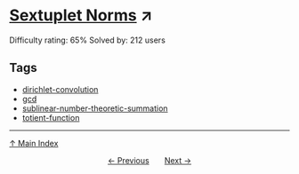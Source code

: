 # [Sextuplet Norms](https://projecteuler.net/problem=715) ↗️

Difficulty rating: 65%
Solved by: 212 users
## Tags

- [dirichlet-convolution](../tags/dirichlet-convolution.md)
- [gcd](../tags/gcd.md)
- [sublinear-number-theoretic-summation](../tags/sublinear-number-theoretic-summation.md)
- [totient-function](../tags/totient-function.md)



---

[↑ Main Index](../README.md)


<div align=center><a href='714.md'>← Previous</a> &nbsp;&nbsp; &nbsp;&nbsp;  <a href='716.md'>Next →</a></div>
